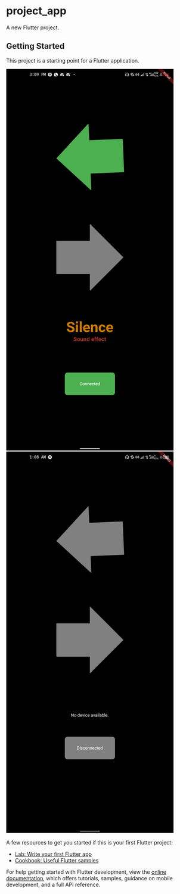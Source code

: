 # project_app

A new Flutter project.

## Getting Started

This project is a starting point for a Flutter application.

![Image 1](https://github.com/kannel-outis/project_app/blob/master/Screenshot_20230207-150923.png)
![Image 1](https://github.com/kannel-outis/project_app/blob/master/Screenshot_20230208-010821.png)

A few resources to get you started if this is your first Flutter project:

- [Lab: Write your first Flutter app](https://docs.flutter.dev/get-started/codelab)
- [Cookbook: Useful Flutter samples](https://docs.flutter.dev/cookbook)

For help getting started with Flutter development, view the
[online documentation](https://docs.flutter.dev/), which offers tutorials,
samples, guidance on mobile development, and a full API reference.
